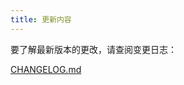 ```yaml
---
title: 更新内容
---
```


要了解最新版本的更改，请查阅变更日志：

[CHANGELOG.md](https://github.com/tiktok/sparo/blob/main/apps/sparo/CHANGELOG.md)
